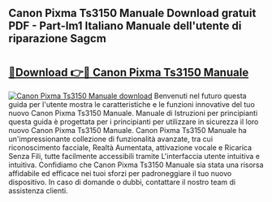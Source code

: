## Canon Pixma Ts3150 Manuale Download gratuit PDF - Part-lm1 Italiano Manuale dell'utente di riparazione Sagcm

# <h2><a href="http://df9toz.blite.top/?on=Canon+Pixma+Ts3150+Manuale">🔗Download 👉🔴 Canon Pixma Ts3150 Manuale</a></h2>

[![Canon Pixma Ts3150 Manuale download](https://i.imgur.com/lujVjoI.png)](http://df9toz.blite.top/?on=Canon+Pixma+Ts3150+Manuale)
Benvenuti nel futuro questa guida per l'utente mostra le caratteristiche e le funzioni innovative del tuo nuovo Canon Pixma Ts3150 Manuale. Manuale di Istruzioni per principianti questa guida è progettata per i principianti per utilizzare in sicurezza il loro nuovo Canon Pixma Ts3150 Manuale. Canon Pixma Ts3150 Manuale ha un'impressionante collezione di funzionalità avanzate, tra cui riconoscimento facciale, Realtà Aumentata, attivazione vocale e Ricarica Senza Fili, tutte facilmente accessibili tramite L'interfaccia utente intuitiva e intuitiva. Confidiamo che Canon Pixma Ts3150 Manuale sia stata una risorsa affidabile ed efficace nei tuoi sforzi per padroneggiare il tuo nuovo dispositivo. In caso di domande o dubbi, contattare il nostro team di assistenza clienti.
